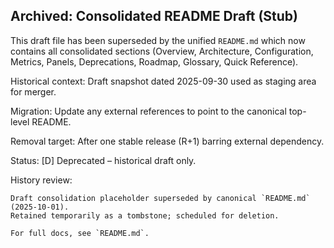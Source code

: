 ## Archived: Consolidated README Draft (Stub)

This draft file has been superseded by the unified `README.md` which now contains all consolidated sections (Overview, Architecture, Configuration, Metrics, Panels, Deprecations, Roadmap, Glossary, Quick Reference).

Historical context: Draft snapshot dated 2025-09-30 used as staging area for merger.

Migration: Update any external references to point to the canonical top-level README.

Removal target: After one stable release (R+1) barring external dependency.

Status: [D] Deprecated – historical draft only.

History review:
```
Draft consolidation placeholder superseded by canonical `README.md` (2025-10-01).
Retained temporarily as a tombstone; scheduled for deletion.

For full docs, see `README.md`.
```

